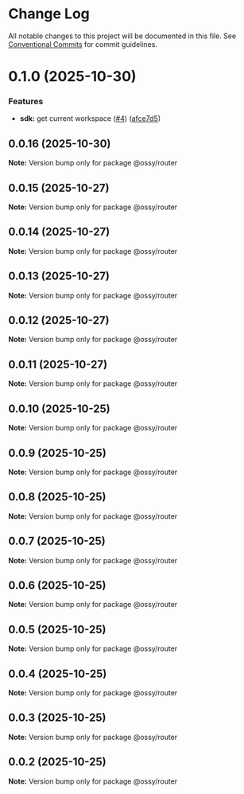 # Change Log

All notable changes to this project will be documented in this file.
See [Conventional Commits](https://conventionalcommits.org) for commit guidelines.

# 0.1.0 (2025-10-30)


### Features

* **sdk:** get current workspace ([#4](https://github.com/ossy-se/packages/issues/4)) ([afce7d5](https://github.com/ossy-se/packages/commit/afce7d5787af42691f62c9eba672ea1be000e19e))





## 0.0.16 (2025-10-30)

**Note:** Version bump only for package @ossy/router





## 0.0.15 (2025-10-27)

**Note:** Version bump only for package @ossy/router





## 0.0.14 (2025-10-27)

**Note:** Version bump only for package @ossy/router





## 0.0.13 (2025-10-27)

**Note:** Version bump only for package @ossy/router





## 0.0.12 (2025-10-27)

**Note:** Version bump only for package @ossy/router





## 0.0.11 (2025-10-27)

**Note:** Version bump only for package @ossy/router





## 0.0.10 (2025-10-25)

**Note:** Version bump only for package @ossy/router





## 0.0.9 (2025-10-25)

**Note:** Version bump only for package @ossy/router





## 0.0.8 (2025-10-25)

**Note:** Version bump only for package @ossy/router





## 0.0.7 (2025-10-25)

**Note:** Version bump only for package @ossy/router





## 0.0.6 (2025-10-25)

**Note:** Version bump only for package @ossy/router





## 0.0.5 (2025-10-25)

**Note:** Version bump only for package @ossy/router





## 0.0.4 (2025-10-25)

**Note:** Version bump only for package @ossy/router





## 0.0.3 (2025-10-25)

**Note:** Version bump only for package @ossy/router





## 0.0.2 (2025-10-25)

**Note:** Version bump only for package @ossy/router
